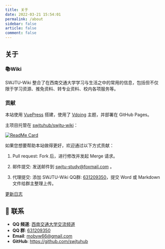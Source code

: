```yaml
---
title: 关于
date: 2022-03-21 15:54:01
permalink: /about
sidebar: false
article: false
comment: false
---
```


## 关于

### 📚Wiki

SWJTU-Wiki 整合了在西南交通大学学习与生活之中的常用的信息，包括但不仅限于学习资源、推免资料、转专业资料、校内各项服务等。

### 贡献

本站使用 [VuePress](https://vuepress.vuejs.org/zh/) 搭建，使用了 [Vdoing](https://github.com/xugaoyi/vuepress-theme-vdoing) 主题，并部署在 GitHub Pages。

主项目托管在 [swjtuhub/swjtu-wiki](https://github.com/swjtuhub/swjtu-wiki)：

[<img src="https://github-readme-stats.vercel.app/api/pin/?username=swjtuhub&amp;repo=swjtu-wiki" alt="ReadMe Card" class="no-zoom">](https://github.com/swjtuhub/swjtu-wiki)

如果您想要帮助本站做得更好，欢迎通过以下方式贡献：

1. Pull request: Fork 后，进行修改并发起 Merge 请求。

2. 邮件提交: 发送邮件到 swjtu-study@foxmail.com 。

3. 代理提交: 添加 SWJTU-Wiki QQ群: [631209350](https://jq.qq.com/?_wv=1027&k=Yc7T7Q8B)，提交 Word 或 Markdown 文件给群主整理上传。

[更新日志](https://github.com/swjtuhub/swjtu-wiki/commits/master)

## :email: 联系

- **QQ 频道**: [西南交通大学交流频道](https://qun.qq.com/qqweb/qunpro/share?_wv=3&_wwv=128&inviteCode=2bohrm&from=246610&biz=ka)
- **QQ 群**: [631209350](https://jq.qq.com/?_wv=1027&k=Yc7T7Q8B)
- **Email**: <a href="mailto:mobyw66@gmail.com">mobyw66@gmail.com</a>
- **GitHub**: <https://github.com/swjtuhub>
